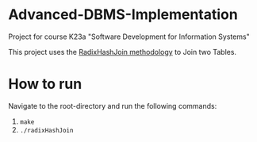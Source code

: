 # Advanced-DBMS-Implementation
Project for course Κ23a "Software Development for Information Systems"

This project uses the [RadixHashJoin methodology](https://ieeexplore.ieee.org/document/6544839) to Join two Tables.

# How to run
Navigate to the root-directory and run the following commands:
1) `make`
2) `./radixHashJoin`
